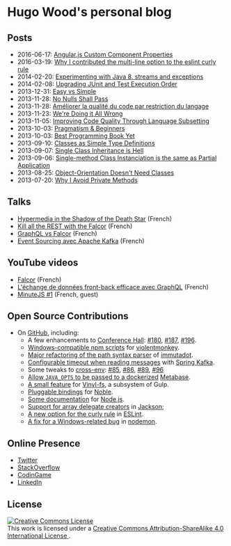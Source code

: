 # Hugo Wood's personal blog

## Posts

- 2016-06-17: [Angular.js Custom Component Properties](angular-custom-component-properties/angular-custom-component-properties.md)
- 2016-03-19: [Why I contributed the multi-line option to the eslint curly rule](multiline-option-for-the-eslint-curly-rule/multiline-option-for-the-eslint-curly-rule.md)
- 2014-02-20: [Experimenting with Java 8, streams and exceptions](experimenting-with-java8/experimenting-with-java8.md)
- 2014-02-08: [Upgrading JUnit and Test Execution Order](upgrading-junit/upgrading-junit.md)
- 2013-12-31: [Easy vs Simple](easy-vs-simple/easy-vs-simple.md)
- 2013-11-28: [No Nulls Shall Pass](no-nulls-shall-pass/no-nulls-shall-pass.md)
- 2013-11-28: [Améliorer la qualité du code par restriction du langage](ameliorer-la-qualite-du-code/ameliorer-la-qualite-du-code.md)
- 2013-11-23: [We're Doing it All Wrong](we-are-doing-it-all-wrong/we-are-doing-it-all-wrong.md)
- 2013-11-05: [Improving Code Quality Through Language Subsetting](improving-code-quality/improving-code-quality.md)
- 2013-10-03: [Pragmatism & Beginners](pragmatism-and-beginners/pragmatism-and-beginners.md)
- 2013-10-03: [Best Programming Book Yet](best-programming-book-yet/best-programming-book-yet.md)
- 2013-09-10: [Classes as Simple Type Definitions](classes-as-simple-type-definitions/classes-as-simple-type-definitions.md)
- 2013-09-07: [Single Class Inheritance is Hell](single-class-inheritance-is-hell/single-class-inheritance-is-hell.md)
- 2013-09-06: [Single-method Class Instanciation is the same as Partial Application](single-method-class-instanciation-is-the-same-as-partial-application/single-method-class-instanciation-is-the-same-as-partial-application.md)
- 2013-08-25: [Object-Orientation Doesn't Need Classes](oo-doesnt-need-classes/oo-doesnt-need-classes.md)
- 2013-07-20: [Why I Avoid Private Methods](why-i-avoid-private-methods/why-i-avoid-private-methods.md)

## Talks

- [Hypermedia in the Shadow of the Death Star](https://www.youtube.com/watch?v=_TcBu40PyJY) (French)
- [Kill all the REST with the Falcor](https://www.youtube.com/watch?v=woOg4UyNHn8) (French)
- [GraphQL vs Falcor](https://www.youtube.com/watch?v=HJuOC2WFNDs) (French)
- [Event Sourcing avec Apache Kafka](https://www.youtube.com/watch?v=pqw_8rDw4Yw) (French)

## YouTube videos

- [Falcor](https://www.youtube.com/watch?v=uj30Duv0SZM) (French)
- [L'échange de données front-back efficace avec GraphQL](https://www.youtube.com/watch?v=BBGbKDX_xe4) (French)
- [MinuteJS #1](https://www.youtube.com/watch?v=-yDsLsFj5H8) (French, guest)

## Open Source Contributions

- On [GitHub](https://github.com/pulls?q=is%3Apr+author%3Ahgwood+), including:
  - A few enhancements to [Conference Hall](https://github.com/bpetetot/conference-hall): [#180](https://github.com/bpetetot/conference-hall/pulls/180), [#187](https://github.com/bpetetot/conference-hall/pulls/187), [#196](https://github.com/bpetetot/conference-hall/pulls/196).
  - [Windows-compatible npm scripts](https://github.com/violentmonkey/violentmonkey/pulls/216) for [violentmonkey](https://github.com/violentmonkey/violentmonkey).
  - [Major refactoring of the path syntax parser](https://github.com/Zenika/immutadot/pull/115) of [immutadot](https://github.com/Zenika/immutadot). 
  - [Configurable timeout when reading messages](https://github.com/spring-projects/spring-kafka/pull/381) with [Spring Kafka](https://github.com/spring-projects/spring-kafka).
  - Some tweaks to [cross-env](https://github.com/kentcdodds/cross-env): [#85](https://github.com/kentcdodds/cross-env/pull/85), [#86](https://github.com/kentcdodds/cross-env/pull/86), [#89](https://github.com/kentcdodds/cross-env/pull/89), [#96](https://github.com/kentcdodds/cross-env/pull/96)
  - [Allow `JAVA_OPTS` to be passed to a dockerized](https://github.com/metabase/metabase/pull/3884) [Metabase](https://github.com/metabase/metabase).
  - [A small feature](https://github.com/gulpjs/vinyl-fs/pull/168) for [Vinyl-fs](https://github.com/gulpjs/vinyl-fs), a subsystem of Gulp.
  - [Pluggable bindings](https://github.com/sandeepmistry/noble/pull/366) for [Noble](https://github.com/sandeepmistry/noble).
  - [Some documentation](https://github.com/nodejs/node/pull/5331) for [Node.js](https://github.com/nodejs/node).
  - [Support for array delegate creators](https://github.com/FasterXML/jackson-databind/pull/1010) in [Jackson](https://github.com/FasterXML/jackson-databind);
  - [A new option for the curly rule](https://github.com/eslint/eslint/pull/1825) in [ESLint](https://github.com/eslint/eslint).
  - [A fix for a Windows-related bug](https://github.com/remy/nodemon/pull/492) in [nodemon](https://github.com/remy/nodemon).

## Online Presence

- [Twitter](https://twitter.com/mercury_wood)
- [StackOverflow](http://stackoverflow.com/users/1067260/hugo-wood)
- [CodinGame](https://www.codingame.com/profile/59b9867e5773dbbf711dc3b37c5ca974243451)
- [LinkedIn](https://fr.linkedin.com/in/hgwood)

## License

<a rel="license" href="http://creativecommons.org/licenses/by-sa/4.0/">
  <img alt="Creative Commons License" style="border-width:0" src="https://i.creativecommons.org/l/by-sa/4.0/88x31.png" />
</a>
<br />
This work is licensed under a
<a rel="license" href="http://creativecommons.org/licenses/by-sa/4.0/">
  Creative Commons Attribution-ShareAlike 4.0 International License
</a>.
